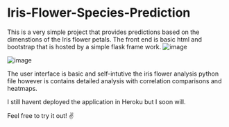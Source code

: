 # Iris-Flower-Species-Prediction
This is a very simple project that provides predictions based on the dimenstions of the Iris flower petals. The front end is basic html and bootstrap that is hosted by a simple flask frame work. 
![image](https://user-images.githubusercontent.com/59435551/126938955-4be50cf4-12aa-459c-b0f9-140b2194038d.png)

![image](https://user-images.githubusercontent.com/59435551/126940088-dc499168-6b27-4d3c-ab7a-e0a406e87a34.png)

The user interface is basic and self-intutive the iris flower analysis python file however is contains detailed analysis with correlation comparisons and heatmaps. 

I still havent deployed the application in Heroku but I soon will. 

Feel free to try it out! :v:
